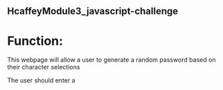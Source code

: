 ## HcaffeyModule3_javascript-challenge

#   Function: 
This webpage will allow a user to generate a random password based on their character selections

The user should enter a 